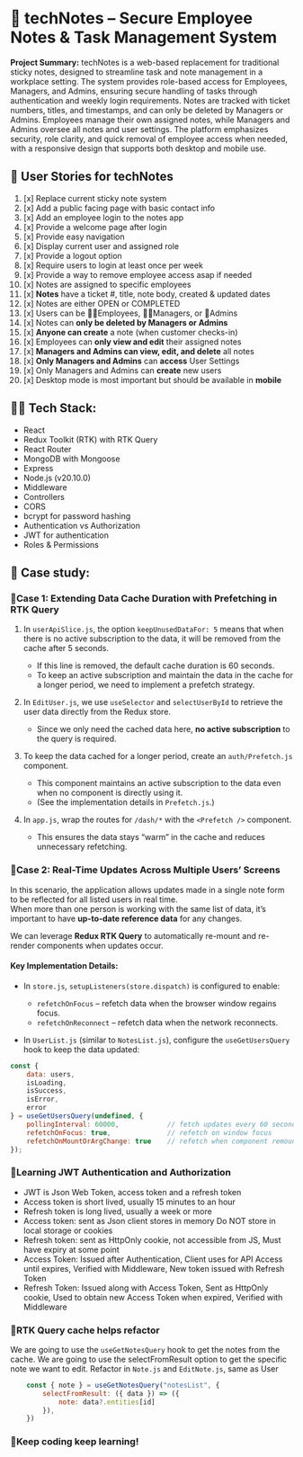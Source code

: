 # 📓 techNotes – Secure Employee Notes & Task Management System

**Project Summary:**
techNotes is a web-based replacement for traditional sticky notes, designed to streamline task and note management in a workplace setting. The system provides role-based access for Employees, Managers, and Admins, ensuring secure handling of tasks through authentication and weekly login requirements. Notes are tracked with ticket numbers, titles, and timestamps, and can only be deleted by Managers or Admins. Employees manage their own assigned notes, while Managers and Admins oversee all notes and user settings. The platform emphasizes security, role clarity, and quick removal of employee access when needed, with a responsive design that supports both desktop and mobile use.

## 🎯 User Stories for techNotes

1. [x] Replace current sticky note system
2. [x] Add a public facing page with basic contact info 
3. [x] Add an employee login to the notes app 
4. [x] Provide a welcome page after login 
5. [x] Provide easy navigation
6. [x] Display current user and assigned role 
7. [x] Provide a logout option 
8. [x] Require users to login at least once per week
9. [x] Provide a way to remove employee access asap if needed 
10. [x] Notes are assigned to specific employees 
11. [x] **Notes** have a ticket #, title, note body, created & updated dates
12. [x] Notes are either OPEN or COMPLETED 
13. [x] Users can be 🙋‍♂️Employees, 🙎‍♀️Managers, or 👨Admins 
14. [x] Notes can **only be deleted by Managers or Admins** 
15. [x] **Anyone can create** a note (when customer checks-in)
16. [x] Employees can **only view and edit** their assigned notes  
17. [x] **Managers and Admins can view, edit, and delete** all notes 
18. [x] **Only Managers and Admins** can **access** User Settings 
19. [x] Only Managers and Admins can **create** new users 
20. [x] Desktop mode is most important but should be available in **mobile** 

## 👩‍💻 Tech Stack:
- React
- Redux Toolkit (RTK) with RTK Query
- React Router
- MongoDB with Mongoose
- Express
- Node.js (v20.10.0)
- Middleware
- Controllers
- CORS
- bcrypt for password hashing
- Authentication vs Authorization
- JWT for authentication
- Roles & Permissions

## 🧠 Case study: 
### 🎈Case 1: Extending Data Cache Duration with Prefetching in RTK Query

1. In `userApiSlice.js`, the option `keepUnusedDataFor: 5` means that when there is no active subscription to the data, it will be removed from the cache after 5 seconds.  
   - If this line is removed, the default cache duration is 60 seconds.  
   - To keep an active subscription and maintain the data in the cache for a longer period, we need to implement a prefetch strategy.

2. In `EditUser.js`, we use `useSelector` and `selectUserById` to retrieve the user data directly from the Redux store.  
   - Since we only need the cached data here, **no active subscription** to the query is required.

3. To keep the data cached for a longer period, create an `auth/Prefetch.js` component.  
   - This component maintains an active subscription to the data even when no component is directly using it.  
   - (See the implementation details in `Prefetch.js`.)

4. In `app.js`, wrap the routes for `/dash/*` with the `<Prefetch />` component.  
   - This ensures the data stays “warm” in the cache and reduces unnecessary refetching.

### 🎈Case 2: Real-Time Updates Across Multiple Users’ Screens

In this scenario, the application allows updates made in a single note form to be reflected for all listed users in real time.  
When more than one person is working with the same list of data, it’s important to have **up-to-date reference data** for any changes.

We can leverage **Redux RTK Query** to automatically re-mount and re-render components when updates occur.

#### Key Implementation Details:
- In `store.js`, `setupListeners(store.dispatch)` is configured to enable:
  - `refetchOnFocus` – refetch data when the browser window regains focus.
  - `refetchOnReconnect` – refetch data when the network reconnects.

- In `UserList.js` (similar to `NotesList.js`), configure the `useGetUsersQuery` hook to keep the data updated:

```js
const {
    data: users,
    isLoading,
    isSuccess,
    isError,
    error
} = useGetUsersQuery(undefined, {
    pollingInterval: 60000,            // fetch updates every 60 seconds
    refetchOnFocus: true,              // refetch on window focus
    refetchOnMountOrArgChange: true    // refetch when component remounts or args change
});
```

### 🎈Learning JWT Authentication and Authorization
- JWT is Json Web Token, access token and a refresh token
- Access token is short lived, usually 15 minutes to an hour
- Refresh token is long lived, usually a week or more
- Access token: sent as Json client stores in memory Do NOT store in local storage or cookies
- Refresh token: sent as HttpOnly cookie, not accessible from JS, Must have expiry at some point
- Access Token: Issued after Authentication, Client uses for API Access until expires, Verified with Middleware, New token issued with Refresh Token
- Refresh Token: Issued along with Access Token, Sent as HttpOnly cookie, Used to obtain new Access Token when expired, Verified with Middleware

### 🎈RTK Query cache helps refactor
We are going to use the `useGetNotesQuery` hook to get the notes from the cache. We are going to use the selectFromResult option to get the specific note we want to edit. Refactor in `Note.js` and `EditNote.js`, same as User
```js
    const { note } = useGetNotesQuery("notesList", {
        selectFromResult: ({ data }) => ({
            note: data?.entities[id]
        }),
    })
```

### 🚀Keep coding keep learning!

